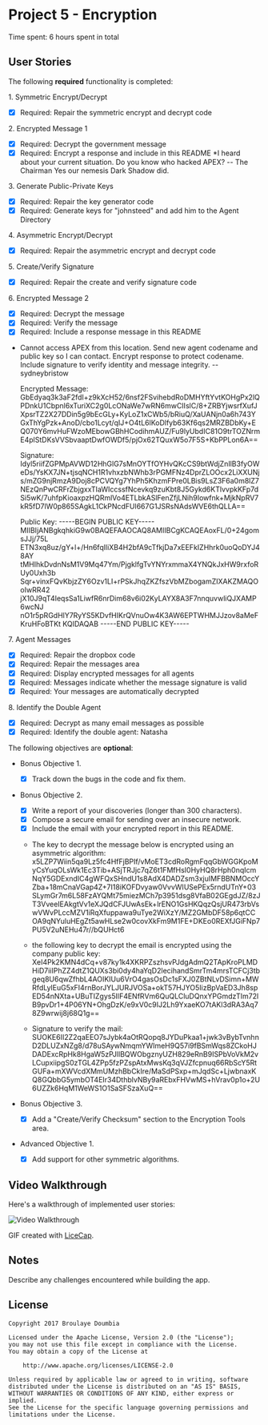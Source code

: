 # Project 5 - Encryption

Time spent: 6 hours spent in total

## User Stories

The following **required** functionality is completed:

1\. Symmetric Encrypt/Decrypt
  * [x]  Required: Repair the symmetric encrypt and decrypt code

2\. Encrypted Message 1
  * [x]  Required: Decrypt the government message
  * [x]  Required: Encrypt a response and include in this README
  *I heard about your current situation. Do you know who hacked APEX? -- The Chairman
  Yes our nemesis Dark Shadow did.

3\. Generate Public-Private Keys
  * [x]  Required: Repair the key generator code
  * [x]  Required: Generate keys for "johnsteed" and add him to the Agent Directory

4\. Asymmetric Encrypt/Decrypt
  * [x]  Required: Repair the asymmetric encrypt and decrypt code

5\. Create/Verify Signature
  * [x]  Required: Repair the create and verify signature code
  
6\. Encrypted Message 2
  * [x]  Required: Decrypt the message
  * [x]  Required: Verify the message
  * [x]  Required: Include a response message in this README
  * Cannot access APEX from this location. Send new agent codename and public key so I can contact. 
    Encrypt response to protect codename. Include signature to verify identity and message integrity. -- sydneybristow
    
    Encrypted Message:
    GbEdyaq3k3aF2fdI+z9kXcH52/6nsf2FSvihebdRoDMHYftYvtKOHgPx2lQPDnkU1Cbpnl6xTuriXC2g0LcONaWe7wRN6mwCIIslC/8+ZRBYjwsrfXufJXpsrTZ2X27DDin5g9bEcGLy+KyLoZ1xCWb5/bRiuQ/XaUANjn0a6h743YGxThYgPzk+AnoD/cbo1Lcyt/qIJ+O4tL6lKoDlfyb63Kf6qs2MRZBDbKy+EQ070Y6mvHuFWzoMEbowGBhHCodihmAUZ/Fu9lyUbdIC81O9trTOZNrmE4plStDKsVVSbvaaptDwfOWDf5/pjOx62TQuxW5o7F5S+KbPPLon6A==

    Signature:
    Idyl5riifZGPMpAVWD12HhGlG7sMnOYTfOYHvQKcCS9btWdjZnIlB3fyOWeDs/YsKX7JN+tjsqNCH1R1vhxzbNWhb3rPGMFNz4DprZLOOcx2LiXXUNjs/mZG9njRmzA9Doj8cPCVQYg7YhPh5KhzmFPre0LBis9LsZ3F6a0m8lZ7NEzQnPwCRFrZbjgxxTIaWIccssfNcevkq9zuKbt8J5Gykd6KTlvvpkKFp7dSi5wK/7uhfpKioaxpzHQRmlVo4ETLbkASlFenZfjLNih9Iowfnk+MjkNpRV7kR5fD7lW0p865SAgkL1CkPNcdFUl667G1JSRsNAdsWVE6thQLLA==

    Public Key:
    -----BEGIN PUBLIC KEY-----
    MIIBIjANBgkqhkiG9w0BAQEFAAOCAQ8AMIIBCgKCAQEAoxFL/0+24gomsJJj/75L
    ETN3xq8uz/gY+l+/Hn6fqlIiXB4H2bfA9cTfkjDa7xEEFkIZHhrk0uoQoDYJ48AY
    tMHIhkDvdnNsM1V9Mq47Ym/PjgklfgTvYNYrxmmaX4YNQkJxHW9rxfoRUy0Uxh3b
    Sqr+vinxFQvKbjzZY6Ozv1LI+rPSkJhqZKZfszVbMZbogamZIXAKZMAQOoIwRR42
    jX10J9qT4IeqsSa1LiwfR6nrDim68v6i02KyLAYX8A3F7nnquvwliQJXAMP6wcNJ
    nO1r5pRGdHlY7RyYS5KDvfHIKrQVnuOw4K3AW6EPTWHMJJzov8aMeFKruHFoBTKt
    KQIDAQAB
    -----END PUBLIC KEY-----

7\. Agent Messages
  * [x]  Required: Repair the dropbox code
  * [x]  Required: Repair the messages area
  * [x]  Required: Display encrypted messages for all agents
  * [x]  Required: Messages indicate whether the message signature is valid
  * [x]  Required: Your messages are automatically decrypted

8\. Identify the Double Agent
  * [x]  Required: Decrypt as many email messages as possible
  * [x]  Required: Identify the double agent: Natasha

The following objectives are **optional**:

* Bonus Objective 1\.
  * [x]  Track down the bugs in the code and fix them.

* Bonus Objective 2\.
  * [x]  Write a report of your discoveries (longer than 300 characters).
  * [x]  Compose a secure email for sending over an insecure network.
  * [x]  Include the email with your encrypted report in this README.
  * The key to decrypt the message below is encrypted using an asymmetric algorithm:
  x5LZP7Wiin5qa9Lz5fc4HfFjBPIf/vMoET3cdRoRgmFqqGbWGGKpoMyCsYuqOLsWk1Ec3Tib+ASjTRJjc7qZ6t1FMfHsI0HyHQ8rHph0nqIcmNqY5GDExndIC4gWFQxSHndU1s8AdX4DADZsm3xjuIMFBBNMOccYZba+18mCnaVGap4Z+7I18iKOFDvyaw0VvvWIUSePEx5rndUTnY+03SLymGr7m6L58FzAYQMt75miezMCh7p3951dsg8VfaB02GEgdJZ/8zJT3VveeIEAkgtVv1eXJQdCFJUwAsEk+lrENO1GsHKQqzQsjUR473rbVswVWvPLccMZV1iRqXfuppawa9uTye2WiXzY/MZ2GMbDF58p6qtCCOA9qNYuluHEgZt5awHLse2w0covXkFm9M1FE+DKEo0REXfJGiFNp7PU5V2uNEHu47r//bQUHct6

   * the following key to decrypt the email is encrypted using the company public key:
  XeI4Pk2KMN4dCq+v87ky1k4XKRPZszhsvPJdgAdmQ2TApKroPLMDHiD7iiIPhZZ4dtZ1QUXs3bi0dy4haYqD2lecihandSmrTm4mrsTCFCj3tbgeq8U6qwZfhbL4AOIKIUu6VrO4gasOsDc1sFXJ0ZBtNLvDSimn+MWRfdLylEuG5xFI4rnBorJYLJURJVOSa+okT57HJYO5IizBpVaED3Jh8spED54nNXta+UBuTIZgys5IlF4ENfRVm6QuQLCluDQnxYPGmdzTIm72lB9pvDr1+4P06YN+OhgDzK/e9xV0c9IJ2Lh9YxaeKO7tAKl3dRA3Aq78Z9wrwij8j68Q1g==

   * Signature to verify the mail:
  SUOKE6II2Z2qaEEO7sJybk4aOtRQopq8JYDuPkaa1+jwk3vBybTvnhnD2DLUZxNZg8/d78uSAywNmqmYWImeH9Q57i9fBSmWqs8ZCkoHJDADExcRpHk8HgaW5zPJllBQWObgznyUZH829eRnB9ISPbVoVkM2vLCupxiipgS0zTGL4ZPp5fzPZspAtxMwsKq3qVJZfcpnuq66RbScY5RtGUFa+mXWVcdXMmUMzhBbCkIre/MaSdPSxp+mJqdSc+LjwbnaxKQ8GQbbG5ymbOT4EIr34DthblvNBy9aREbxFHVwMS+hVrav0p1o+2U6UZZk6HqM1WeWS1O1SaSFSzaXuQ==


* Bonus Objective 3\.
  * [x]  Add a "Create/Verify Checksum" section to the Encryption Tools area.

* Advanced Objective 1\.
  * [x]  Add support for other symmetric algorithms.

## Video Walkthrough

Here's a walkthrough of implemented user stories:

<img src='http://i.imgur.com/14zG0ja.gif' title='Video Walkthrough' width='' alt='Video Walkthrough' />

GIF created with [LiceCap](http://www.cockos.com/licecap/).

## Notes

Describe any challenges encountered while building the app.

## License

    Copyright 2017 Broulaye Doumbia

    Licensed under the Apache License, Version 2.0 (the "License");
    you may not use this file except in compliance with the License.
    You may obtain a copy of the License at

        http://www.apache.org/licenses/LICENSE-2.0

    Unless required by applicable law or agreed to in writing, software
    distributed under the License is distributed on an "AS IS" BASIS,
    WITHOUT WARRANTIES OR CONDITIONS OF ANY KIND, either express or implied.
    See the License for the specific language governing permissions and
    limitations under the License.
